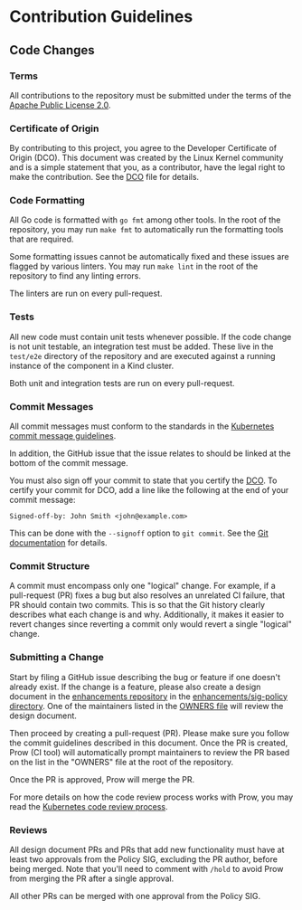 # Contribution Guidelines

## Code Changes

### Terms

All contributions to the repository must be submitted under the terms of the
[Apache Public License 2.0](https://www.apache.org/licenses/LICENSE-2.0).

### Certificate of Origin

By contributing to this project, you agree to the Developer Certificate of Origin (DCO). This document was created by
the Linux Kernel community and is a simple statement that you, as a contributor, have the legal right to make the
contribution. See the [DCO](https://github.com/open-cluster-management/community/blob/main/DCO) file for details.

### Code Formatting

All Go code is formatted with `go fmt` among other tools. In the root of the repository, you may run `make fmt` to
automatically run the formatting tools that are required.

Some formatting issues cannot be automatically fixed and these issues are flagged by various linters. You may run
`make lint` in the root of the repository to find any linting errors.

The linters are run on every pull-request.

### Tests

All new code must contain unit tests whenever possible. If the code change is not unit testable, an integration test
must be added. These live in the `test/e2e` directory of the repository and are executed against a running instance of
the component in a Kind cluster.

Both unit and integration tests are run on every pull-request.

### Commit Messages

All commit messages must conform to the standards in the
[Kubernetes commit message guidelines](https://github.com/kubernetes/community/blob/master/contributors/guide/pull-requests.md#commit-message-guidelines).

In addition, the GitHub issue that the issue relates to should be linked at the bottom of the commit message.

You must also sign off your commit to state that you certify the
[DCO](https://github.com/open-cluster-management/community/blob/main/DCO). To certify your commit for DCO, add a line
like the following at the end of your commit message:

```
Signed-off-by: John Smith <john@example.com>
```

This can be done with the `--signoff` option to `git commit`. See the
[Git documentation](https://git-scm.com/docs/git-commit#Documentation/git-commit.txt--s) for details.

### Commit Structure

A commit must encompass only one "logical" change. For example, if a pull-request (PR) fixes a bug but also resolves an
unrelated CI failure, that PR should contain two commits. This is so that the Git history clearly describes what each
change is and why. Additionally, it makes it easier to revert changes since reverting a commit only would revert a
single "logical" change.

### Submitting a Change

Start by filing a GitHub issue describing the bug or feature if one doesn't already exist. If the change is a feature,
please also create a design document in the
[enhancements repository](https://github.com/open-cluster-management-io/enhancements) in the
[enhancements/sig-policy directory](https://github.com/open-cluster-management-io/enhancements/tree/main/enhancements/sig-policy).
One of the maintainers listed in the
[OWNERS file](https://github.com/open-cluster-management-io/enhancements/blob/main/enhancements/sig-policy/OWNERS) will
review the design document.

Then proceed by creating a pull-request (PR). Please make sure you follow the commit guidelines described in this
document. Once the PR is created, Prow (CI tool) will automatically prompt maintainers to review the PR based on the
list in the "OWNERS" file at the root of the repository.

Once the PR is approved, Prow will merge the PR.

For more details on how the code review process works with Prow, you may read the
[Kubernetes code review process](https://github.com/kubernetes/community/blob/master/contributors/guide/owners.md#the-code-review-process).

### Reviews

All design document PRs and PRs that add new functionality must have at least two approvals from the Policy SIG,
excluding the PR author, before being merged. Note that you'll need to comment with `/hold` to avoid Prow from merging
the PR after a single approval.

All other PRs can be merged with one approval from the Policy SIG.
